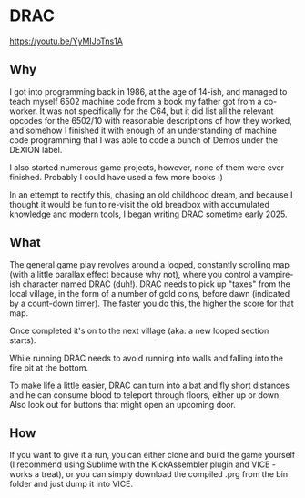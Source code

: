 # DRAC

https://youtu.be/YyMIJoTns1A

## Why

I got into programming back in 1986, at the age of 14-ish, and managed to teach myself 6502 machine code from a book my father got from a co-worker. It was not specifically for the C64, but it did list all the relevant opcodes for the 6502/10 with reasonable descriptions of how they worked, and somehow I finished it with enough of an understanding of machine code programming that I was able to code a bunch of Demos under the DEXION label.

I also started numerous game projects, however, none of them were ever finished. Probably I could have used a few more books :)

In an ettempt to rectify this, chasing an old childhood dream, and because I thought it would be fun to re-visit the old breadbox with accumulated knowledge and modern tools, I began writing DRAC sometime early 2025.

## What

The general game play revolves around a looped, constantly scrolling map (with a little parallax effect because why not), where you control a vampire-ish character named DRAC (duh!). 
DRAC needs to pick up "taxes" from the local village, in the form of a number of gold coins, before dawn (indicated by a count-down timer). The faster you do this, the higher the score for that map.

Once completed it's on to the next village (aka: a new looped section starts).

While running DRAC needs to avoid running into walls and falling into the fire pit at the bottom.

To make life a little easier, DRAC can turn into a bat and fly short distances and he can consume blood to teleport through floors, either up or down. Also look out for buttons that might open an upcoming door.

## How

If you want to give it a run, you can either clone and build the game yourself (I recommend using Sublime with the KickAssembler plugin and VICE - works a treat), or you can simply download the compiled .prg from the bin folder and just dump it into VICE.
